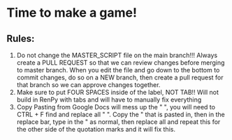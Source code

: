 # Time to make a game!

## Rules:
1. Do not change the MASTER_SCRIPT file on the main branch!!! Always create a PULL REQUEST so that we can review changes before merging to master branch. When you edit the file and go down to the bottom to commit changes, do so on a NEW branch, then create a pull request for that branch so we can approve changes together.
2. Make sure to put FOUR SPACES inside of the label, NOT TAB!! Will not build in RenPy with tabs and will have to manually fix everything
3. Copy Pasting from Google Docs will mess up the " ", you will need to CTRL + F find and replace all  " ". Copy the " that is pasted in, then in the replace bar, type in the " as normal, then replace all and repeat this for the other side of the quotation marks and it will fix this.

